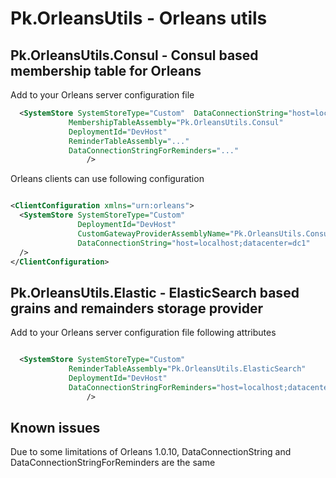 # Pk.OrleansUtils - Orleans utils

## Pk.OrleansUtils.Consul - Consul based membership table for Orleans 

Add to your Orleans server configuration file

``` xml
  <SystemStore SystemStoreType="Custom"  DataConnectionString="host=localhost;datacenter=dc1;index=orleans_reminders"
             MembershipTableAssembly="Pk.OrleansUtils.Consul"
             DeploymentId="DevHost"
             ReminderTableAssembly="..."
             DataConnectionStringForReminders="..."
                 />
```

Orleans clients can use following configuration

``` xml

<ClientConfiguration xmlns="urn:orleans">
  <SystemStore SystemStoreType="Custom"
               DeploymentId="DevHost"
               CustomGatewayProviderAssemblyName="Pk.OrleansUtils.Consul"
               DataConnectionString="host=localhost;datacenter=dc1"
  />
</ClientConfiguration>

```



## Pk.OrleansUtils.Elastic - ElasticSearch based grains and remainders storage provider

 Add to your Orleans server configuration file following attributes

``` xml

  <SystemStore SystemStoreType="Custom"  
             ReminderTableAssembly="Pk.OrleansUtils.ElasticSearch"
             DeploymentId="DevHost"
             DataConnectionStringForReminders="host=localhost;datacenter=dc1;index=orleans_reminders"
                 />
```                

## Known issues

Due to some limitations of Orleans 1.0.10,  DataConnectionString and DataConnectionStringForReminders are the same
